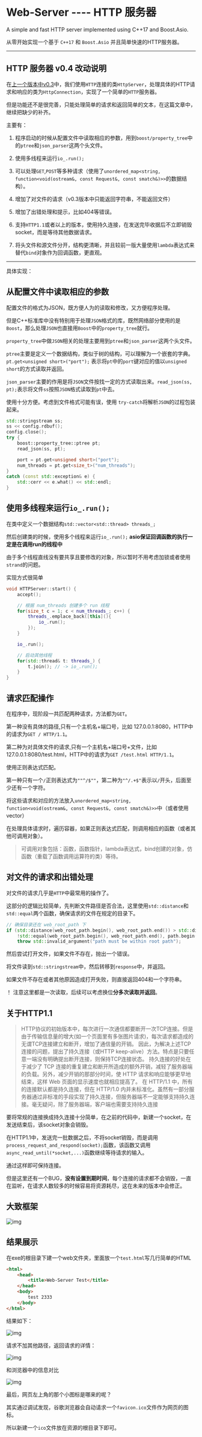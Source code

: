 # Web-Server ---- HTTP 服务器

A simple and fast HTTP server implemented using C++17 and Boost.Asio.

从零开始实现一个基于 `C++17` 和 `Boost.Asio` 并且简单快速的HTTP服务器。

---

## HTTP 服务器 v0.4 改动说明

在[上一个版本中v0.3](https://github.com/dongzj1997/Web-Server/tree/v0.3)中，我们使用`HTTP`连接的类`HttpServer`，处理具体的HTTP请求和响应的类为`HttpConnection`，实现了一个简单的`HTTP`服务器。

但是功能还不是很完善，只能处理简单的请求和返回简单的文本，在这篇文章中，继续把缺少的补齐。

主要有：

1. 程序启动的时候从配置文件中读取相应的参数，用到`boost/property_tree`中的`ptree`和`json_parser`这两个头文件。

2. 使用多线程来运行`io_.run();`

3. 可以处理`GET`,`POST`等多种请求（使用了`unordered_map<string, function<void(ostream&, const Request&, const smatch&)>>`的数据结构）。

4. 增加了对文件的请求（v0.3版本中只能返回字符串，不能返回文件）

5. 增加了出错处理和提示，比如404等错误。

6. 支持`HTTP1.1`或者以上的版本，使用持久连接，在发送完毕收据后不立即销毁socket，而是等待其他数据请求。

7. 将头文件和源文件分开，结构更清晰，并且较前一版大量使用`lambda`表达式来替代`bind`对象作为回调函数，更直观。

---

具体实现：

## 从配置文件中读取相应的参数

配置文件的格式为JSON，既方便人为的读取和修改，又方便程序处理。

但是C++标准库中没有特别用于处理`JSON`格式的库，既然网络部分使用的是`Boost`，那么处理`JSON`也直接用`Boost`中的`property_tree`就行。

`property_tree`中做`JSON`相关的处理主要用到`ptree`和`json_parser`这两个头文件。

`ptree`主要是定义一个数据结构，类似于树的结构，可以理解为一个嵌套的字典。`pt.get<unsigned short>("port");` 表示将`pt`中的`port`键对应的值以`unsigned short`的方式读取并返回。

`json_parser`主要的作用是将`JSON`文件按找一定的方式读取出来。`read_json(ss, pt);`表示将文件`ss`按照`JSON`格式读取到`pt`中去。

使用十分方便。考虑到文件格式可能有误，使用 `try-catch`将解析`JSON`的过程包装起来。

```c++
std::stringstream ss;
ss << config.rdbuf();
config.close();
try {
    boost::property_tree::ptree pt;
    read_json(ss, pt);

    port = pt.get<unsigned short>("port");
    num_threads = pt.get<size_t>("num_threads");
}
catch (const std::exception& e) {
    std::cerr << e.what() << std::endl;
}
```

## 使用多线程来运行`io_.run();`

在类中定义一个数据结构`std::vector<std::thread> threads_;`

然后创建类的时候，使用多个线程来运行`io_.run();` **asio保证回调函数的执行一定是在调用run的线程中**

由于多个线程直线没有要共享且要修改的对象，所以暂时不用考虑加锁或者使用`strand`的问题。

实现方式很简单

```c++
void HTTPServer::start() {
    accept();

    // 根据 num_threads 创建多个 run 线程
    for(size_t c = 1; c < num_threads_; c++) {
        threads_.emplace_back([this](){
            io_.run();
        });
    }

    io_.run();

    // 启动其他线程
    for(std::thread& t: threads_) {
        t.join(); // -> io_.run();
    }
}
```

## 请求匹配操作

在程序中，现阶段一共匹配两种请求，方法都为`GET`。

第一种没有具体的路径,只有一个主机名+端口号，比如 127.0.0.1:8080，HTTP中的请求为`GET / HTTP/1.1`。

第二种为对具体文件的请求,只有一个主机名+端口号+文件，比如 127.0.0.1:8080/test.html，HTTP中的请求为`GET /test.html HTTP/1.1`。

使用正则表达式匹配。

第一种只有一个`/`正则表达式为`""^/$""`，第二种为`"^/.+$"`表示以`/`开头，后面至少还有一个字符。

将这些请求和对应的方法放入``unordered_map<string, function<void(ostream&, const Request&, const smatch&)>>``中（或者使用vector）

在处理具体请求时，遍历容器，如果正则表达式匹配，则调用相应的函数（或者其他可调用对象）。

> 可调用对象包括：函数，函数指针，lambda表达式，bind创建的对象，仿函数（重载了函数调用运算符的类）等待。

## 对文件的请求和出错处理

对文件的请求几乎是`HTTP`中最常用的操作了。

这部分的逻辑比较简单，先判断文件路径是否合法，这里使用`std::distance`和`std::equal`两个函数，确保请求的文件在规定的目录下。

```c++
// 确保目录还在 web_root_path 下
if (std::distance(web_root_path.begin(), web_root_path.end()) > std::distance(path.begin(), path.end()) ||
    !std::equal(web_root_path.begin(), web_root_path.end(), path.begin()))
    throw std::invalid_argument("path must be within root path");
```

然后尝试打开文件，如果文件不存在，抛出一个错误。

将文件读到`std::stringstream`中，然后转移到`response`中，并返回。

如果文件不存在或者其他原因造成打开失败，则直接返回404和一个字符串。

！ 注意这里都是一次读取，后续可以考虑换位**分多次读取并返回**。

## 关于HTTP1.1

> HTTP协议的初始版本中，每次进行一次通信都要断开一次TCP连接。但是由于传输信息量的增大(如一个页面里有多张图片请求)，每次请求都造成的无谓TCP连接建立和断开，增加了通信量的开销。
> 因此，为解决上述TCP连接的问题，提出了持久连接（或HTTP keep-alive）方法。特点是只要任意一端没有明确提出断开连接，则保持TCP连接状态。
> 持久连接的好处在于减少了 TCP 连接的重复建立和断开所造成的额外开销，减轻了服务器端的负载。另外，减少开销的那部分时间，使 HTTP 请求和响应能够更早地结束，这样 Web 页面的显示速度也就相应提高了。
> 在 HTTP/1.1 中，所有的连接默认都是持久连接，但在 HTTP/1.0 内并未标准化。虽然有一部分服务器通过非标准的手段实现了持久连接，但服务器端不一定能够支持持久连接。毫无疑问，除了服务器端，客户端也需要支持持久连接

要将常规的连接换成持久连接十分简单，在之前的代码中，新建一个socket，在发送结束后，该socket对象会销毁。

在HTTP1.1中，发送完一批数据之后，不将socket销毁，而是调用`process_request_and_respond(socket);`函数，该函数又调用`async_read_until(*socket,...)`函数继续等待请求的输入。

通过这样即可保持连接。

但是这里还有一个BUG，**没有设置到期时间**，每个连接的请求都不会销毁，一直在监听，在请求人数较多的时候容易将资源耗尽，这在未来的版本中会修正。

## 大致框架

![img](./pic/flowdiag.jpg)

## 结果展示

在exe的根目录下建一个web文件夹，里面放一个`test.html`写几行简单的HTML

```html
<html>
    <head>
        <title>Web-Server Test</title>
    </head>
    <body>
        test 2333
    </body>
</html>
```

结果如下：

![img](./pic/test1.jpg)

请求不加其他路径，返回请求的详情：

![img](./pic/test2.jpg)

和浏览器中的信息对比

![img](./pic/test3.jpg)

最后，网页左上角的那个小图标是哪来的呢？

其实通过调试发现，谷歌浏览器会自动请求一个`favicon.ico`文件作为网页的图标。

所以新建一个`ico`文件放在资源的根目录下即可。
